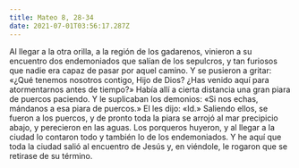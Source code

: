 ```yaml
---
title: Mateo 8, 28-34
date: 2021-07-01T03:56:17.287Z
---
```

Al llegar a la otra orilla, a la región de los gadarenos, vinieron a su encuentro dos endemoniados que salían de los sepulcros, y tan furiosos que nadie era capaz de pasar por aquel camino. Y se pusieron a gritar: «¿Qué tenemos nosotros contigo, Hijo de Dios? ¿Has venido aquí para atormentarnos antes de tiempo?» Había allí a cierta distancia una gran piara de puercos paciendo. Y le suplicaban los demonios: «Si nos echas, mándanos a esa piara de puercos.» El les dijo: «Id.» Saliendo ellos, se fueron a los puercos, y de pronto toda la piara se arrojó al mar precipicio abajo, y perecieron en las aguas. Los porqueros huyeron, y al llegar a la ciudad lo contaron todo y también lo de los endemoniados. Y he aquí que toda la ciudad salió al encuentro de Jesús y, en viéndole, le rogaron que se retirase de su término.
